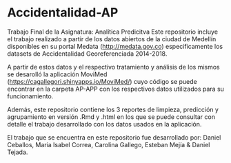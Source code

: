 # Accidentalidad-AP
Trabajo Final de la Asignatura: Analítica Predicitva
Este repositorio incluye el trabajo realizado a partir de los datos abiertos de la ciudad de Medellín disponibles en su portal Medata (http://medata.gov.co) especificamente los datasets de Accidentalidad Georeferenciada 2014-2018.

A partir de estos datos y el respectivo tratamiento y análisis de los mismos se desarolló la aplicación MoviMed (https://cagallegori.shinyapps.io/MoviMed/) cuyo código se puede encontrar en la carpeta AP-APP con los respectivos datos utilizados para su funcionamiento.

Además, este repositorio contiene los 3 reportes de limpieza, predicción y agrupamiento en versión .Rmd y .html en los que se puede consultar con detalle el trabajo desarrollado con los datos usados en la aplicación.

El trabajo que se encuentra en este repositorio fue desarrollado por:
Daniel Ceballos, Maria Isabel Correa, Carolina Gallego, Esteban Mejía & Daniel Tejada.
